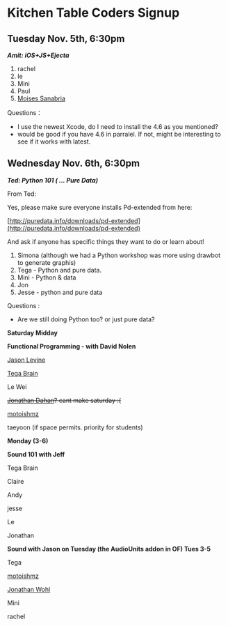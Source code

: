 # Kitchen Table Coders Signup

## Tuesday Nov. 5th, 6:30pm

**_Amit: iOS+JS+Ejecta_**

1.  rachel
2.  le
3.  Mini
4.  Paul
5.  [Moises Sanabria](/ep/profile/v6pSS8EP8fM)

Questions：

*    I use the newest Xcode, do I need to install the 4.6 as you mentioned? 
*   would be good if you have 4.6 in parralel. If not, might be interesting to see if it works with latest. 

## Wednesday Nov. 6th, 6:30pm

**_Ted: Python 101 ( ... Pure Data)_**

From Ted:

Yes, please make sure everyone installs Pd-extended from here:

[](http://puredata.info/downloads/pd-extended)[http://puredata.info/downloads/pd-extended](http://puredata.info/downloads/pd-extended)

And ask if anyone has specific things they want to do or learn about!

1.  Simona  (although we had a Python workshop was more using drawbot to generate graphis)
2.  Tega - Python and pure data.
3.  Mini - Python & data
4.  Jon
5.  Jesse - python and pure data

Questions :

*   Are we still doing Python too? or just pure data?

**Saturday Midday**

**Functional Programming - with David Nolen**

[Jason Levine](/ep/profile/m5rLOYYylrl)

[Tega Brain](/ep/profile/ppZjvPL5nSC)

Le Wei

<s>[Jonathan Dahan](/ep/profile/uABG7ngMwBe)? cant make saturday :(</s>

[motoishmz](/ep/profile/w4lbIML7ANO)

taeyoon (if space permits. priority for students) 

**Monday (3-6)**

**Sound 101 with Jeff**

Tega Brain

Claire

Andy

jesse

Le

Jonathan

**Sound with Jason on Tuesday (the AudioUnits addon in OF) Tues 3-5**

Tega

[motoishmz](/ep/profile/w4lbIML7ANO)

[Jonathan Wohl](/ep/profile/rdI4x5fVNUz)

Mini

rachel